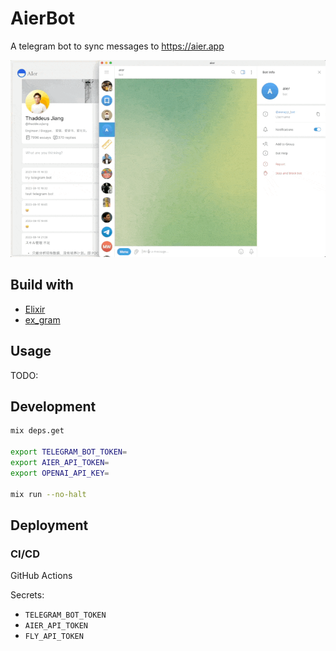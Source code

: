 # AierBot

A telegram bot to sync messages to https://aier.app

![save memo to AIer.app](./docs/assets/save-memo-to-aier.gif)

## Build with

- [Elixir](https://elixir-lang.org/)
- [ex_gram](https://github.com/rockneurotiko/ex_gram)

## Usage

TODO:

## Development

```sh
mix deps.get

export TELEGRAM_BOT_TOKEN=
export AIER_API_TOKEN=
export OPENAI_API_KEY=

mix run --no-halt
```

## Deployment

### CI/CD

GitHub Actions

Secrets:

- `TELEGRAM_BOT_TOKEN`
- `AIER_API_TOKEN`
- `FLY_API_TOKEN`

